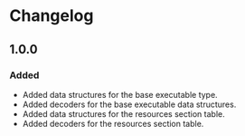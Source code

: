 #  Changelog

## 1.0.0

### Added

- Added data structures for the base executable type.
- Added decoders for the base executable data structures.
- Added data structures for the resources section table.
- Added decoders for the resources section table.

